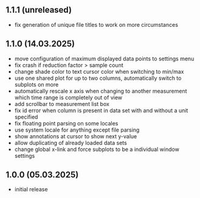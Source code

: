 ## 1.1.1 (unreleased)
* fix generation of unique file titles to work on more circumstances

## 1.1.0 (14.03.2025)
* move configuration of maximum displayed data points to settings menu
* fix crash if reduction factor > sample count
* change shade color to text cursor color when switching to min/max
* use one shared plot for up to two columns, automatically switch to subplots on more
* automatically rescale x axis when changing to another measurement which time range is completely out of view
* add scrollbar to measurement list box
* fix id error when column is present in data set with and without a unit specified
* fix floating point parsing on some locales
* use system locale for anything except file parsing
* show annotations at cursor to show next y-value
* allow duplicating of already loaded data sets
* change global x-link and force subplots to be a individual window settings

## 1.0.0 (05.03.2025)
* initial release